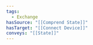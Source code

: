 ```yaml
---
tags:
  - Exchange
hasSource: "[[Comprend State]]"
hasTarget: "[[Connect Device]]"
conveys: "[[State]]"
---
```

